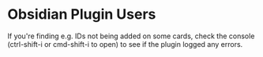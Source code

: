 # Obsidian Plugin Users

If you're finding e.g. IDs not being added on some cards, check the console (ctrl-shift-i or cmd-shift-i to open) to see if the plugin logged any errors.

